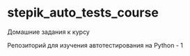 # stepik_auto_tests_course
Домашние задания к курсу

Репозиторий для изучения автотестирования на Python - 1
